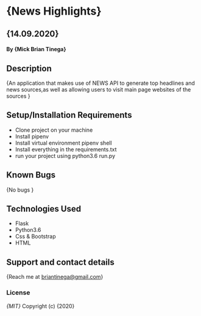 # {News Highlights}
## {14.09.2020}
#### By **{Mick Brian Tinega}**
## Description
{An application that makes use of NEWS API to generate top headlines and news sources,as well as allowing users to visit main page websites
of the sources }
## Setup/Installation Requirements
* Clone project on your machine
* Install pipenv
* Install virtual environment pipenv shell
* Install everything in the requirements.txt
* run your project using python3.6 run.py
## Known Bugs
{No bugs }
## Technologies Used
* Flask
* Python3.6
* Css & Bootstrap
* HTML
## Support and contact details
{Reach me at briantinega@gmail.com}
### License
*{MIT}*
Copyright (c) {2020} 
  